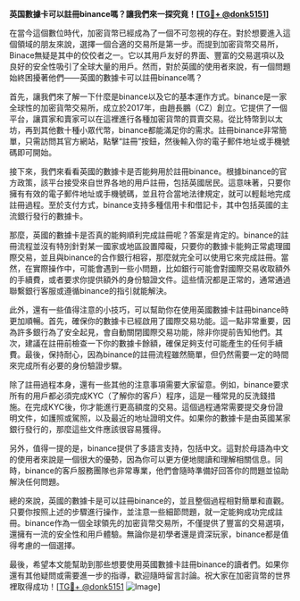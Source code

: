 **英国數據卡可以註冊binance嗎？讓我們來一探究竟！[[TG💪+ @donk5151](https://t.me/s/donk5151)]**

在當今這個數位時代，加密貨幣已經成為了一個不可忽視的存在。對於想要進入這個領域的朋友來說，選擇一個合適的交易所是第一步。而提到加密貨幣交易所，Binace無疑是其中的佼佼者之一。它以其用戶友好的界面、豐富的交易選項以及良好的安全性吸引了全球大量的用戶。然而，對於英國的使用者來說，有一個問題始終困擾著他們——英國的數據卡可以註冊binance嗎？

首先，讓我們來了解一下什麼是binance以及它的基本運作方式。binance是一家全球性的加密貨幣交易所，成立於2017年，由趙長鵬（CZ）創立。它提供了一個平台，讓買家和賣家可以在這裡進行各種加密貨幣的買賣交易。從比特幣到以太坊，再到其他數十種小眾代幣，binance都能滿足你的需求。註冊binance非常簡單，只需訪問其官方網站，點擊“註冊”按鈕，然後輸入你的電子郵件地址或手機號碼即可開始。

接下來，我們來看看英國的數據卡是否能夠用於註冊binance。根據binance的官方政策，該平台接受來自世界各地的用戶註冊，包括英國居民。這意味著，只要你擁有有效的電子郵件地址或手機號碼，並且符合當地法律規定，就可以輕鬆地完成註冊過程。至於支付方式，binance支持多種信用卡和借記卡，其中包括英國的主流銀行發行的數據卡。

那麼，英國的數據卡是否真的能夠順利完成註冊呢？答案是肯定的。binance的註冊流程並沒有特別針對某一國家或地區設置障礙，只要你的數據卡能夠正常處理國際交易，並且與binance的合作銀行相容，那麼就完全可以使用它來完成註冊。當然，在實際操作中，可能會遇到一些小問題，比如銀行可能會對國際交易收取額外的手續費，或者要求你提供額外的身份驗證文件。這些情況都是正常的，通常通過聯繫銀行客服或遵循binance的指引就能解決。

此外，還有一些值得注意的小技巧，可以幫助你在使用英國數據卡註冊binance時更加順暢。首先，確保你的數據卡已經啟用了國際交易功能。這一點非常重要，因為許多銀行為了安全起見，會自動關閉國際交易功能，除非你提前告知他們。其次，建議在註冊前檢查一下你的數據卡餘額，確保足夠支付可能產生的任何手續費。最後，保持耐心，因為binance的註冊流程雖然簡單，但仍然需要一定的時間來完成所有必要的身份驗證步驟。

除了註冊過程本身，還有一些其他的注意事項需要大家留意。例如，binance要求所有的用戶都必須完成KYC（了解你的客戶）程序，這是一種常見的反洗錢措施。在完成KYC後，你才能進行更高額度的交易。這個過程通常需要提交身份證明文件，如護照或駕照，以及最近的地址證明文件。如果你的數據卡是由英國某家銀行發行的，那麼這些文件應該很容易獲得。

另外，值得一提的是，binance提供了多語言支持，包括中文。這對於母語為中文的使用者來說是一個很大的優勢，因為你可以更方便地閱讀和理解相關信息。同時，binance的客戶服務團隊也非常專業，他們會隨時準備好回答你的問題並協助解決任何問題。

總的來說，英國的數據卡是可以註冊binance的，並且整個過程相對簡單和直觀。只要你按照上述的步驟進行操作，並注意一些細節問題，就一定能夠成功完成註冊。binance作為一個全球領先的加密貨幣交易所，不僅提供了豐富的交易選項，還擁有一流的安全性和用戶體驗。無論你是初學者還是資深玩家，binance都是值得考慮的一個選擇。

最後，希望本文能幫助到那些想要使用英國數據卡註冊binance的讀者們。如果你還有其他疑問或需要進一步的指導，歡迎隨時留言討論。祝大家在加密貨幣的世界裡取得成功！[[TG💪+ @donk5151](https://t.me/s/donk5151) ![Image](https://i.postimg.cc/rwNCRYN7/Snipaste-2025-04-30-17-27-05.png)]